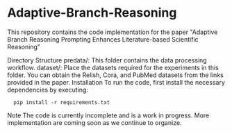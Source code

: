 # Adaptive-Branch-Reasoning
This repository contains the code implementation for the paper "Adaptive Branch Reasoning Prompting Enhances Literature-based Scientific Reasoning"

Directory Structure
predata/: This folder contains the data processing workflow.
dataset/: Place the datasets required for the experiments in this folder. You can obtain the Relish, Cora, and PubMed datasets from the links provided in the paper.
Installation
To run the code, first install the necessary dependencies by executing:
```
  pip install -r requirements.txt
```
Note
The code is currently incomplete and is a work in progress. More implementation are coming soon as we continue to organize.

